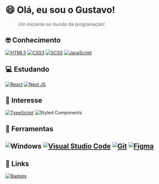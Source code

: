 # 😄 Olá, eu sou o Gustavo!

> Um iniciante no mundo da programação!
 
## 🤓 Conhecimento
[![HTML5](https://img.shields.io/badge/html-%23E34F26.svg?style=for-the-badge&logo=html5&logoColor=c9d1d9&color=161b22&textColor=red)](https://developer.mozilla.org/pt-BR/docs/Web/HTML)
[![CSS3](https://img.shields.io/badge/css-%231572B6.svg?style=for-the-badge&logo=css3&logoColor=c9d1d9&color=161b22)](https://developer.mozilla.org/pt-BR/docs/Web/CSS)
[![SCSS](https://img.shields.io/badge/SCSS-hotpink.svg?style=for-the-badge&logo=SASS&logoColor=c9d1d9&color=161b22)](https://sass-lang.com/)
[![JavaScript](https://img.shields.io/badge/javascript-%23323330.svg?style=for-the-badge&logo=javascript&logoColor=c9d1d9&color=161b22)](https://developer.mozilla.org/pt-BR/docs/Web/JavaScript)

## 💻 Estudando
[![React](https://img.shields.io/badge/react-%2320232a.svg?style=for-the-badge&logo=react&logoColor=c9d1d9&color=161b22)](https://reactjs.org/)
[![Next JS](https://img.shields.io/badge/Next-black?style=for-the-badge&logo=next.js&logoColor=c9d1d9&color=161b22)](https://nextjs.org/)

## 🧐 Interesse
[![TypeScript](https://img.shields.io/badge/typescript-%23007ACC.svg?style=for-the-badge&logo=typescript&logoColor=c9d1d9&color=161b22)](https://www.typescriptlang.org/)
![Styled Components](https://img.shields.io/badge/styled--components-DB7093?style=for-the-badge&logo=styled-components&logoColor=c9d1d9&color=161b22)

## 🔧 Ferramentas
![Windows](https://img.shields.io/badge/Windows-0078D6?style=for-the-badge&logo=windows&logoColor=c9d1d9&color=161b22)
[![Visual Studio Code](https://img.shields.io/badge/VsCode-0078d7.svg?style=for-the-badge&logo=visual-studio-code&logoColor=c9d1d9&color=161b22)](https://code.visualstudio.com/)
[![Git](https://img.shields.io/badge/git-%23F05033.svg?style=for-the-badge&logo=git&logoColor=c9d1d9&color=161b22)](https://git-scm.com/)
[![Figma](https://img.shields.io/badge/figma-%23F24E1E.svg?style=for-the-badge&logo=figma&logoColor=c9d1d9&color=161b22)](https://www.figma.com/)
---

## 🔗 Links 
[![Badges](https://img.shields.io/badge/Badges-%23F05033.svg?style=for-the-badge&logoColor=c9d1d9&color=161b22)](https://github.com/Ileriayo/markdown-badges)
